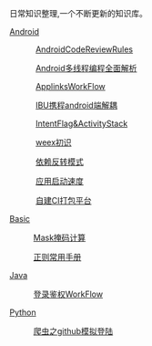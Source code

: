 
日常知识整理,一个不断更新的知识库。

[Android](Android)

&emsp;&emsp;&emsp; [AndroidCodeReviewRules](Android/AndroidCodeReviewRules.md)

&emsp;&emsp;&emsp; [Android多线程编程全面解析](Android/Android%E5%A4%9A%E7%BA%BF%E7%A8%8B%E7%BC%96%E7%A8%8B%E5%85%A8%E9%9D%A2%E8%A7%A3%E6%9E%90.md)

&emsp;&emsp;&emsp; [ApplinksWorkFlow](Android/ApplinksWorkFlow.md)

&emsp;&emsp;&emsp; [IBU携程android端解耦](Android/IBU%E6%90%BA%E7%A8%8Bandroid%E7%AB%AF%E8%A7%A3%E8%80%A6.md)

&emsp;&emsp;&emsp; [IntentFlag&ActivityStack](Android/IntentFlag%26ActivityStack.md)

&emsp;&emsp;&emsp; [weex初识](Android/weex%E5%88%9D%E8%AF%86.md)

&emsp;&emsp;&emsp; [依赖反转模式](Android/%E4%BE%9D%E8%B5%96%E5%8F%8D%E8%BD%AC%E6%A8%A1%E5%BC%8F.md)

&emsp;&emsp;&emsp; [应用启动速度](Android/%E5%BA%94%E7%94%A8%E5%90%AF%E5%8A%A8%E9%80%9F%E5%BA%A6.md)

&emsp;&emsp;&emsp; [自建CI打包平台](Android/%E8%87%AA%E5%BB%BACI%E6%89%93%E5%8C%85%E5%B9%B3%E5%8F%B0.md)


[Basic](Basic)

&emsp;&emsp;&emsp;[Mask掩码计算](Basic/Mask%E6%8E%A9%E7%A0%81%E8%AE%A1%E7%AE%97.md)

&emsp;&emsp;&emsp;[正则常用手册](Basic/%E6%AD%A3%E5%88%99%E5%B8%B8%E7%94%A8%E6%89%8B%E5%86%8C.md)


[Java](Java)

&emsp;&emsp;&emsp;[登录鉴权WorkFlow](Java/%E7%99%BB%E5%BD%95%E9%89%B4%E6%9D%83WorkFlow.md)



[Python](Python)

&emsp;&emsp;&emsp;[爬虫之github模拟登陆](Python/%E7%88%AC%E8%99%AB%E4%B9%8Bgithub%E6%A8%A1%E6%8B%9F%E7%99%BB%E9%99%86.md)
